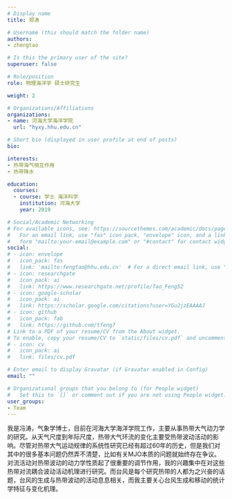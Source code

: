 ```yaml
---
# Display name
title: 郑涛

# Username (this should match the folder name)
authors:
- zhengtao

# Is this the primary user of the site?
superuser: false

# Role/position
role: 物理海洋学 硕士研究生

weight: 2

# Organizations/Affiliations
organizations:
- name: 河海大学海洋学院
  url: "hyxy.hhu.edu.cn"

# Short bio (displayed in user profile at end of posts)
bio: 

interests:
- 热带海气相互作用
- 热带降水

education:
  courses:
  - course: 学士 海洋科学
    institution: 河海大学
    year: 2019

# Social/Academic Networking
# For available icons, see: https://sourcethemes.com/academic/docs/page-builder/#icons
#   For an email link, use "fas" icon pack, "envelope" icon, and a link in the
#   form "mailto:your-email@example.com" or "#contact" for contact widget.
social:
# - icon: envelope
#   icon_pack: fas
#   link: 'mailto:fengtao@hhu.edu.cn'  # For a direct email link, use "mailto:test@example.org".
# - icon: researchgate
#   icon_pack: ai
#   link: https://www.researchgate.net/profile/Tao_Feng52
# - icon: google-scholar
#   icon_pack: ai
#   link: https://scholar.google.com/citations?user=YGu2jzEAAAAJ
# - icon: github
#   icon_pack: fab
#   link: https://github.com/tfeng7
# Link to a PDF of your resume/CV from the About widget.
# To enable, copy your resume/CV to `static/files/cv.pdf` and uncomment the lines below.
# - icon: cv
#   icon_pack: ai
#   link: files/cv.pdf

# Enter email to display Gravatar (if Gravatar enabled in Config)
email: ""

# Organizational groups that you belong to (for People widget)
#   Set this to `[]` or comment out if you are not using People widget.
user_groups:
- Team
---
```


我是冯涛，气象学博士，目前在河海大学海洋学院工作，主要从事热带大气动力学的研究。从天气尺度到年际尺度，热带大气环流的变化主要受热带波动活动的影响。尽管对热带大气运动规律的系统性研究已经有超过60年的历史，但是我们对其中的很多基本问题仍然弄不清楚，比如有关MJO本质的问题就始终存在争议。对流活动对热带波动的动力学性质起了很重要的调节作用，我的兴趣集中在对这些热带对流耦合波动活动机理进行研究。而台风是每个研究热带的人都为之兴奋的话题，台风的生成与热带波动的活动息息相关，而我主要关心台风生成和移动的统计学特征与变化机理。
